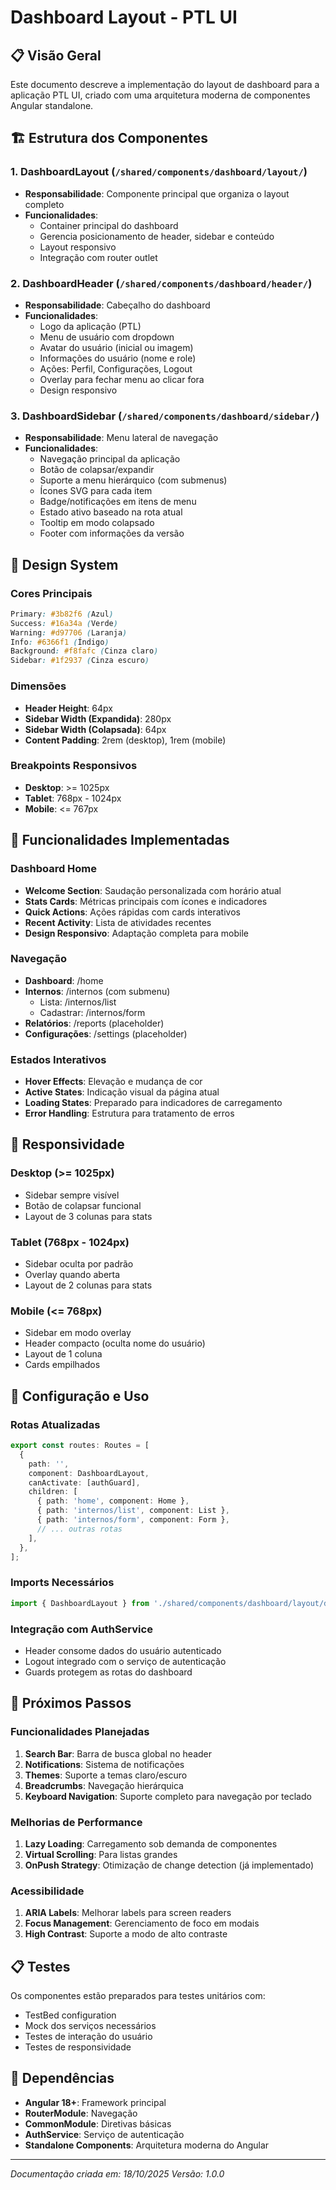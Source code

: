 # Dashboard Layout - PTL UI

## 📋 Visão Geral

Este documento descreve a implementação do layout de dashboard para a aplicação PTL UI, criado com uma arquitetura moderna de componentes Angular standalone.

## 🏗️ Estrutura dos Componentes

### 1. **DashboardLayout** (`/shared/components/dashboard/layout/`)
- **Responsabilidade**: Componente principal que organiza o layout completo
- **Funcionalidades**:
  - Container principal do dashboard
  - Gerencia posicionamento de header, sidebar e conteúdo
  - Layout responsivo
  - Integração com router outlet

### 2. **DashboardHeader** (`/shared/components/dashboard/header/`)
- **Responsabilidade**: Cabeçalho do dashboard
- **Funcionalidades**:
  - Logo da aplicação (PTL)
  - Menu de usuário com dropdown
  - Avatar do usuário (inicial ou imagem)
  - Informações do usuário (nome e role)
  - Ações: Perfil, Configurações, Logout
  - Overlay para fechar menu ao clicar fora
  - Design responsivo

### 3. **DashboardSidebar** (`/shared/components/dashboard/sidebar/`)
- **Responsabilidade**: Menu lateral de navegação
- **Funcionalidades**:
  - Navegação principal da aplicação
  - Botão de colapsar/expandir
  - Suporte a menu hierárquico (com submenus)
  - Ícones SVG para cada item
  - Badge/notificações em itens de menu
  - Estado ativo baseado na rota atual
  - Tooltip em modo colapsado
  - Footer com informações da versão

## 🎨 Design System

### Cores Principais
```css
Primary: #3b82f6 (Azul)
Success: #16a34a (Verde)
Warning: #d97706 (Laranja)
Info: #6366f1 (Índigo)
Background: #f8fafc (Cinza claro)
Sidebar: #1f2937 (Cinza escuro)
```

### Dimensões
- **Header Height**: 64px
- **Sidebar Width (Expandida)**: 280px
- **Sidebar Width (Colapsada)**: 64px
- **Content Padding**: 2rem (desktop), 1rem (mobile)

### Breakpoints Responsivos
- **Desktop**: >= 1025px
- **Tablet**: 768px - 1024px
- **Mobile**: <= 767px

## 🚀 Funcionalidades Implementadas

### Dashboard Home
- **Welcome Section**: Saudação personalizada com horário atual
- **Stats Cards**: Métricas principais com ícones e indicadores
- **Quick Actions**: Ações rápidas com cards interativos
- **Recent Activity**: Lista de atividades recentes
- **Design Responsivo**: Adaptação completa para mobile

### Navegação
- **Dashboard**: /home
- **Internos**: /internos (com submenu)
  - Lista: /internos/list
  - Cadastrar: /internos/form
- **Relatórios**: /reports (placeholder)
- **Configurações**: /settings (placeholder)

### Estados Interativos
- **Hover Effects**: Elevação e mudança de cor
- **Active States**: Indicação visual da página atual
- **Loading States**: Preparado para indicadores de carregamento
- **Error Handling**: Estrutura para tratamento de erros

## 📱 Responsividade

### Desktop (>= 1025px)
- Sidebar sempre visível
- Botão de colapsar funcional
- Layout de 3 colunas para stats

### Tablet (768px - 1024px)
- Sidebar oculta por padrão
- Overlay quando aberta
- Layout de 2 colunas para stats

### Mobile (<= 768px)
- Sidebar em modo overlay
- Header compacto (oculta nome do usuário)
- Layout de 1 coluna
- Cards empilhados

## 🔧 Configuração e Uso

### Rotas Atualizadas
```typescript
export const routes: Routes = [
  {
    path: '',
    component: DashboardLayout,
    canActivate: [authGuard],
    children: [
      { path: 'home', component: Home },
      { path: 'internos/list', component: List },
      { path: 'internos/form', component: Form },
      // ... outras rotas
    ],
  },
];
```

### Imports Necessários
```typescript
import { DashboardLayout } from './shared/components/dashboard/layout/dashboard-layout';
```

### Integração com AuthService
- Header consome dados do usuário autenticado
- Logout integrado com o serviço de autenticação
- Guards protegem as rotas do dashboard

## 🎯 Próximos Passos

### Funcionalidades Planejadas
1. **Search Bar**: Barra de busca global no header
2. **Notifications**: Sistema de notificações
3. **Themes**: Suporte a temas claro/escuro
4. **Breadcrumbs**: Navegação hierárquica
5. **Keyboard Navigation**: Suporte completo para navegação por teclado

### Melhorias de Performance
1. **Lazy Loading**: Carregamento sob demanda de componentes
2. **Virtual Scrolling**: Para listas grandes
3. **OnPush Strategy**: Otimização de change detection (já implementado)

### Acessibilidade
1. **ARIA Labels**: Melhorar labels para screen readers
2. **Focus Management**: Gerenciamento de foco em modais
3. **High Contrast**: Suporte a modo de alto contraste

## 📋 Testes

Os componentes estão preparados para testes unitários com:
- TestBed configuration
- Mock dos serviços necessários
- Testes de interação do usuário
- Testes de responsividade

## 🔗 Dependências

- **Angular 18+**: Framework principal
- **RouterModule**: Navegação
- **CommonModule**: Diretivas básicas
- **AuthService**: Serviço de autenticação
- **Standalone Components**: Arquitetura moderna do Angular

---

*Documentação criada em: 18/10/2025*
*Versão: 1.0.0*